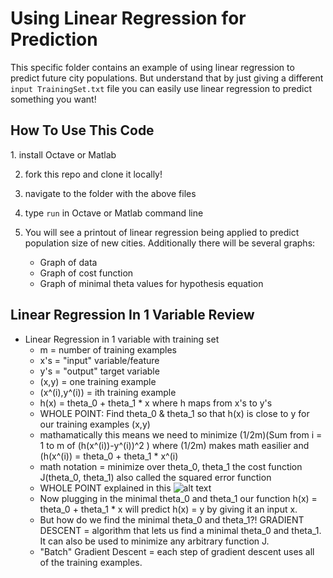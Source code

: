 Using Linear Regression for Prediction
======================================

This specific folder contains an example of using linear regression to predict
future city populations. But understand that by just giving a different ```input
TrainingSet.txt``` file you can easily use linear regression to predict something you 
want!

<h2>How To Use This Code</h2>
1. install Octave or Matlab 

2. fork this repo and clone it locally!

3. navigate to the folder with the above files

4. type ```run``` in Octave or Matlab command line

5. You will see a printout of linear regression being applied to predict population size of new cities. Additionally there will be several graphs:
   + Graph of data 
   + Graph of cost function
   + Graph of minimal theta values for hypothesis equation

<h2>Linear Regression In 1 Variable Review</h2>

+ Linear Regression in 1 variable with training set
    - m = number of training examples
    - x's = "input" variable/feature
    - y's = "output" target variable
    - (x,y) = one training example
    - (x^(i),y^(i)) = ith training example
    - h(x) = theta_0 + theta_1 * x where h maps from x's to y's
    - WHOLE POINT: Find theta_0 & theta_1 so that h(x) is close to y for our training examples (x,y)
    - mathamatically this means we need to minimize (1/2m)(Sum from i = 1 to m of (h(x^(i))-y^(i))^2 ) where (1/2m) makes math easilier and (h(x^(i)) = theta_0 + theta_1 * x^(i)
    - math notation = minimize over theta_0, theta_1 the cost function J(theta_0, theta_1) also called the squared error function
    - WHOLE POINT explained in this ![alt text](https://raw.github.com/quinnliu/MachineLearning/master/imagesForExplanation/CostFunctionExampleWithTheta_0AndTheta_1.jpg "Cost Function Example")
    - Now plugging in the minimal theta_0 and theta_1 our function h(x) = theta_0 + theta_1 * x will predict h(x) = y by giving it an input x.
    - But how do we find the minimal theta_0 and theta_1?! GRADIENT DESCENT = algorithm that lets us find a minimal theta_0 and theta_1. It can also be used to minimize any arbitrary function J.
    - "Batch" Gradient Descent = each step of gradient descent uses all of the training examples.
